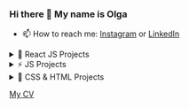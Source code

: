 ### Hi there 👋 My name is Olga

- 📫 How to reach me: [Instagram](https://www.instagram.com/olga.grishchenko/) or [LinkedIn](https://www.linkedin.com/in/olga-grishchenko/)

<details><summary>🚀 React JS Projects</summary>
  
   1. [Blogofolio](https://github.com/OlgaGrishchenko/Blogofolio)
   2. [Pixema](https://github.com/OlgaGrishchenko/Pixema) 
   3. [Agile Dreamers](https://github.com/OlgaGrishchenko/AgileDreamers) in developing
  
</details>

<details><summary>⚡ JS Projects</summary>
  
   1. [Trello JS](https://olgagrishchenko.github.io/trello-app/)
   2. [To-do JS](https://olgagrishchenko.github.io/todo-app/)
  
</details>

  <details><summary>🌱 CSS & HTML Projects</summary>
  
   1. [PROTOTYPES AXIT](https://olgagrishchenko.github.io/AXIT/)
   2. [PROTOTYPES ActiveBox](https://olgagrishchenko.github.io/ActiveBox/)
  
</details>

[My CV](https://github.com/OlgaGrishchenko/My-CV/tree/main)

<!--
**OlgaGrishchenko/OlgaGrishchenko** is a ✨ _special_ ✨ repository because its `README.md` (this file) appears on your GitHub profile.



Here are some ideas to get you started:

- 🔭 I’m currently working on ...
- 🌱 I’m currently learning ...
- 👯 I’m looking to collaborate on ...
- 🤔 I’m looking for help with ...
- 💬 Ask me about ...
- 📫 How to reach me: ...
- 😄 Pronouns: ...
- ⚡ Fun fact: ...
-->
